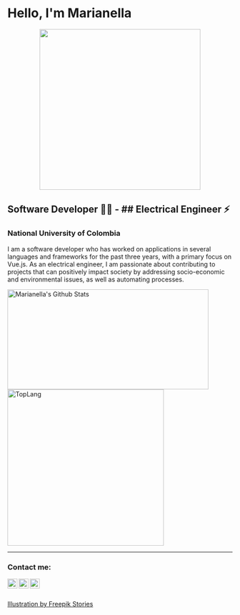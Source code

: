 # Hello, I'm Marianella
<p align="center">
  <img width="360" height="360" src="https://i.ibb.co/6JBmXng/Getting-Coffee-1.gif" class="responsive">
</p>

## Software Developer 👩‍💻 - ## Electrical Engineer ⚡
### National University of Colombia

I am a software developer who has worked on applications in several languages and frameworks for the past three years, with a primary focus on Vue.js. As an electrical engineer, I am passionate about contributing to projects that can positively impact society by addressing socio-economic and environmental issues, as well as automating processes.

<a>
<img width="450" height="224" img align="left" alt="Marianella's Github Stats" src="https://github-readme-stats.vercel.app/api?username=marianellamonroyortizhb&theme=vue&show_icons=true&hide_border=true" class="responsive" />
</a>

<br>

<a>
<img width="350" img align="center" alt="TopLang" src="https://github-readme-stats.vercel.app/api/top-langs/?username=marianellamonroyortizhb&theme=vue&layout=compact&hide_border=true" class="responsive"/>
</a>

<br />

---

### Contact me:
[<img align="left" alt="nelimonroyortiz | LinkedIn" width="22px" src="https://cdn.jsdelivr.net/npm/simple-icons@v3/icons/linkedin.svg" />][linkedin]
[<img align="left" alt="nelimonroyortiz | Twitter" width="22px" src="https://cdn.jsdelivr.net/npm/simple-icons@v3/icons/twitter.svg" />][twitter]
[<img align="left" alt="nelimonroyortiz | Instagram" width="22px" src="https://cdn.jsdelivr.net/npm/simple-icons@v3/icons/instagram.svg" />][instagram]

[linkedin]: https://www.linkedin.com/in/marianella-monroy-ortiz/
[twitter]: https://twitter.com/nelimonroyortiz
[instagram]: https://instagram.com/nelimonroyortiz 

<br>
<br>

<a href="https://stories.freepik.com/people">Illustration by Freepik Stories</a>
